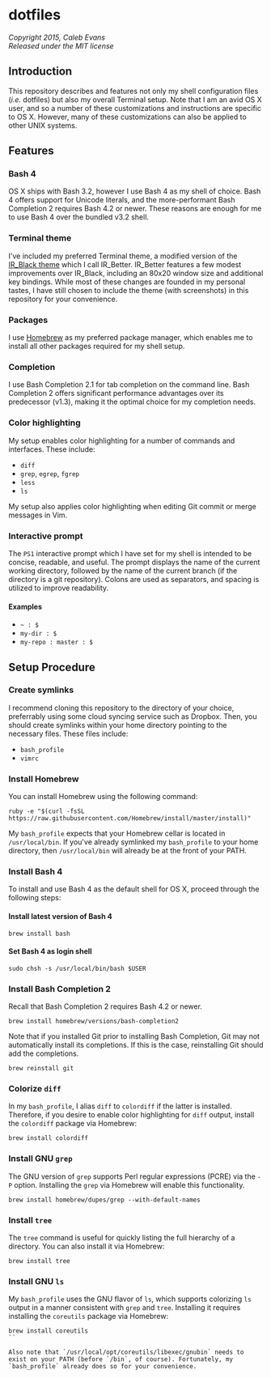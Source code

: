 # dotfiles
*Copyright 2015, Caleb Evans*  
*Released under the MIT license*

## Introduction

This repository describes and features not only my shell configuration files (*i.e.* dotfiles) but also my overall Terminal setup. Note that I am an avid OS X user, and so a number of these customizations and instructions are specific to OS X. However, many of these customizations can also be applied to other UNIX systems.

## Features

### Bash 4

OS X ships with Bash 3.2, however I use Bash 4 as my shell of choice. Bash 4 offers support for Unicode literals, and the more-performant Bash Completion 2 requires Bash 4.2 or newer. These reasons are enough for me to use Bash 4 over the bundled v3.2 shell.

### Terminal theme

I've included my preferred Terminal theme, a modified version of the [IR_Black theme](http://toddwerth.com/2011/07/21/the-original-ir_black-for-os-x-lion) which I call IR_Better. IR_Better features a few modest improvements over IR_Black, including an 80x20 window size and additional key bindings. While most of these changes are founded in my personal tastes, I have still chosen to include the theme (with screenshots) in this repository for your convenience.

### Packages

I use [Homebrew](http://brew.sh/) as my preferred package manager, which enables me to install all other packages required for my shell setup.

### Completion

I use Bash Completion 2.1 for tab completion on the command line. Bash Completion 2 offers significant performance advantages over its predecessor (v1.3), making it the optimal choice for my completion needs.

### Color highlighting

My setup enables color highlighting for a number of commands and interfaces. These include:

* `diff`
* `grep`, `egrep`, `fgrep`
* `less`
* `ls`

My setup also applies color highlighting when editing Git commit or merge messages in Vim.

### Interactive prompt

The `PS1` interactive prompt which I have set for my shell is intended to be concise, readable, and useful. The prompt displays the name of the current working directory, followed by the name of the current branch (if the directory is a git repository). Colons are used as separators, and spacing is utilized to improve readability.

#### Examples

* `~ : $`
* `my-dir : $`
* `my-repo : master : $`

## Setup Procedure

### Create symlinks

I recommend cloning this repository to the directory of your choice, preferrably using some cloud syncing service such as Dropbox. Then, you should create symlinks within your home directory pointing to the necessary files. These files include:

* `bash_profile`
* `vimrc`

### Install Homebrew

You can install Homebrew using the following command:

```
ruby -e "$(curl -fsSL https://raw.githubusercontent.com/Homebrew/install/master/install)"
```

My `bash_profile` expects that your Homebrew cellar is located in `/usr/local/bin`. If you've already symlinked my `bash_profile` to your home directory, then `/usr/local/bin` will already be at the front of your PATH.

### Install Bash 4

To install and use Bash 4 as the default shell for OS X, proceed through the following steps:

#### Install latest version of Bash 4

```
brew install bash
```

#### Set Bash 4 as login shell

```
sudo chsh -s /usr/local/bin/bash $USER
```

### Install Bash Completion 2

Recall that Bash Completion 2 requires Bash 4.2 or newer.

```
brew install homebrew/versions/bash-completion2
```

Note that if you installed Git prior to installing Bash Completion, Git may not automatically install its completions. If this is the case, reinstalling Git should add the completions.

```
brew reinstall git
```

### Colorize `diff`

In my `bash_profile`, I alias `diff` to `colordiff` if the latter is installed. Therefore, if you desire to enable color highlighting for `diff` output, install the `colordiff` package via Homebrew:

```
brew install colordiff
```

### Install GNU `grep`

The GNU version of `grep` supports Perl regular expressions (PCRE) via the `-P` option. Installing the `grep` via Homebrew will enable this functionality.

```
brew install homebrew/dupes/grep --with-default-names
```

### Install `tree`

The `tree` command is useful for quickly listing the full hierarchy of a directory. You can also install it via Homebrew:

```
brew install tree
```

### Install GNU `ls`

My `bash_profile` uses the GNU flavor of `ls`, which supports colorizing `ls` output in a manner consistent with `grep` and `tree`. Installing it requires installing the `coreutils` package via Homebrew:

```
brew install coreutils
``

Also note that `/usr/local/opt/coreutils/libexec/gnubin` needs to exist on your PATH (before `/bin`, of course). Fortunately, my `bash_profile` already does so for your convenience.
